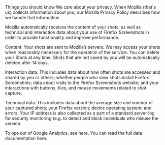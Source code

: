 Things you should know
We care about your privacy. When Mozilla (that's us) collects information about you, our Mozilla Privacy Policy describes how we handle that information.

Mozilla automatically receives the content of your shots, as well as technical and interaction data about your use of Firefox Screenshots in order to provide functionality and improve performance.

Content: Your shots are sent to Mozilla’s servers.  We may access your shots when reasonably necessary for the operation of the service.  You can delete your Shots at any time.  Shots that are not saved by you will be automatically deleted after 14 days.  

Interaction data: This includes data about how often shots are accessed and shared by you or others; whether people who view shots install Firefox Screenshots; data about visits to the Firefox Screenshots website; and your interactions with buttons, tiles, and mouse movements related to shot capture.  

Technical data: This includes data about the average size and number of your captured shots; your Firefox version; device operating system; and errors.  Your IP address is also collected as a part of a standard server log for security monitoring (e.g. to detect and block individuals who misuse the service. 

To opt-out of Google Analytics, see here.  You can read the full data documentation here.  
